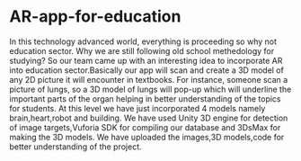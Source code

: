 # AR-app-for-education
In this technology advanced world, everything is proceeding so why not education sector. Why we are still following old school methedology for studying?
So our team came up with an interesting idea to incorporate AR into education sector.Basically our app will scan and create a 3D model of any 2D picture it will encounter in textbooks. For instance, someone scan a picture of lungs, so a 3D model of lungs will pop-up which will underline the important parts of the organ helping in better understanding of the topics for students.
At this level we have just incorporated 4 models namely brain,heart,robot and building. We have used Unity 3D engine for detection of image targets,Vuforia SDK for compiling our database and 3DsMax for making the 3D models.
We have uploaded the images,3D models,code for better understanding of the project.
